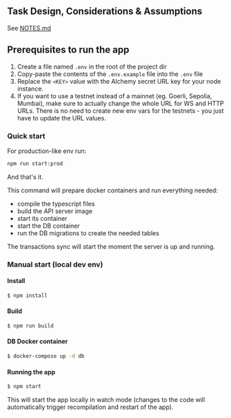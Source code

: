 ## Task Design, Considerations & Assumptions
See [NOTES.md](./NOTES.md)


## Prerequisites to run the app

1. Create a file named `.env` in the root of the project dir
2. Copy-paste the contents of the `.env.example` file into the `.env` file
3. Replace the `<KEY>` value with the Alchemy secret URL key for your node instance.
4. If you want to use a testnet instead of a mainnet (eg. Goerli, Sepolia, Mumbai), make sure to actually change the whole URL for WS and HTTP URLs. There is no need to create new env vars for the testnets - you just have to update the URL values.

### Quick start

For production-like env run:
```bash
npm run start:prod
```

And that's it.

This command will prepare docker containers and run everything needed:

* compile the typescript files
* build the API server image
* start its container
* start the DB container
* run the DB migrations to create the needed tables

The transactions sync will start the moment the server is up and running.

### Manual start (local dev env)

#### Install

```bash
$ npm install
```

#### Build

```bash
$ npm run build
```

#### DB Docker container

```bash
$ docker-compose up -d db
```

#### Running the app

```bash
$ npm start
```
This will start the app locally in watch mode (changes to the code
will automatically trigger recompilation and restart of the app).

